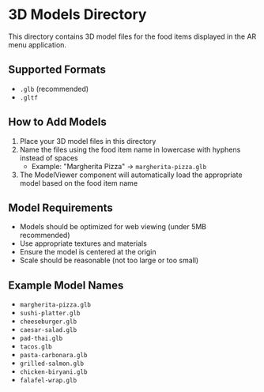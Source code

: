 # 3D Models Directory

This directory contains 3D model files for the food items displayed in the AR menu application.

## Supported Formats
- `.glb` (recommended)
- `.gltf`

## How to Add Models

1. Place your 3D model files in this directory
2. Name the files using the food item name in lowercase with hyphens instead of spaces
   - Example: "Margherita Pizza" → `margherita-pizza.glb`
3. The ModelViewer component will automatically load the appropriate model based on the food item name

## Model Requirements

- Models should be optimized for web viewing (under 5MB recommended)
- Use appropriate textures and materials
- Ensure the model is centered at the origin
- Scale should be reasonable (not too large or too small)

## Example Model Names
- `margherita-pizza.glb`
- `sushi-platter.glb`
- `cheeseburger.glb`
- `caesar-salad.glb`
- `pad-thai.glb`
- `tacos.glb`
- `pasta-carbonara.glb`
- `grilled-salmon.glb`
- `chicken-biryani.glb`
- `falafel-wrap.glb`

